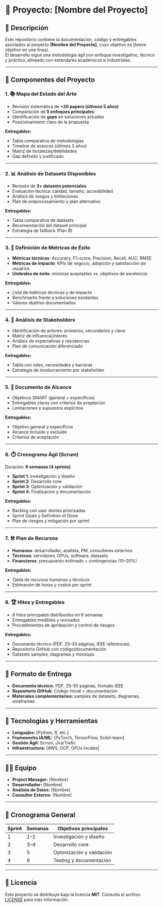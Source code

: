# 📌 Proyecto: [Nombre del Proyecto]

## 📖 Descripción
Este repositorio contiene la documentación, código y entregables asociados al proyecto **[Nombre del Proyecto]**, cuyo objetivo es [breve objetivo en una línea].  
El desarrollo sigue una metodología ágil con enfoque investigativo, técnico y práctico, alineado con estándares académicos e industriales.

---

## 📂 Componentes del Proyecto

### 1. 📚 Mapa del Estado del Arte
- Revisión sistemática de **+20 papers (últimos 5 años)**  
- Comparación de **5 enfoques principales**  
- Identificación de **gaps** en soluciones actuales  
- Posicionamiento claro de la propuesta  

**Entregables:**
- Tabla comparativa de metodologías  
- Timeline de avances (últimos 5 años)  
- Matriz de fortalezas/debilidades  
- Gap definido y justificado  

---

### 2. 📊 Análisis de Datasets Disponibles
- Revisión de **3+ datasets potenciales**  
- Evaluación técnica: calidad, tamaño, accesibilidad  
- Análisis de sesgos y limitaciones  
- Plan de preprocesamiento y plan alternativo  

**Entregables:**
- Tabla comparativa de datasets  
- Recomendación del dataset principal  
- Estrategia de fallback (Plan B)  

---

### 3. 📏 Definición de Métricas de Éxito
- **Métricas técnicas**: Accuracy, F1-score, Precision, Recall, AUC, RMSE  
- **Métricas de impacto**: KPIs de negocio, adopción y satisfacción de usuarios  
- **Umbrales de éxito**: mínimos aceptables vs. objetivos de excelencia  

**Entregables:**
- Lista de métricas técnicas y de impacto  
- Benchmarks frente a soluciones existentes  
- Valores objetivo documentados  

---

### 4. 👥 Análisis de Stakeholders
- Identificación de actores: primarios, secundarios y clave  
- Matriz de influencia/interés  
- Análisis de expectativas y resistencias  
- Plan de comunicación diferenciado  

**Entregables:**
- Tabla con roles, necesidades y barreras  
- Estrategia de involucramiento por stakeholder  

---

### 5. 🎯 Documento de Alcance
- Objetivos SMART (general + específicos)  
- Entregables claros con criterios de aceptación  
- Limitaciones y supuestos explícitos  

**Entregables:**
- Objetivo general y específicos  
- Alcance incluido y excluido  
- Criterios de aceptación  

---

### 6. ⏱️ Cronograma Ágil (Scrum)
Duración: **6 semanas (4 sprints)**  

- **Sprint 1**: Investigación y diseño  
- **Sprint 2**: Desarrollo core  
- **Sprint 3**: Optimización y validación  
- **Sprint 4**: Finalización y documentación  

**Entregables:**
- Backlog con user stories priorizadas  
- Sprint Goals y Definition of Done  
- Plan de riesgos y mitigación por sprint  

---

### 7. 🛠️ Plan de Recursos
- **Humanos**: desarrollador, analista, PM, consultores externos  
- **Técnicos**: servidores, GPUs, software, datasets  
- **Financieros**: presupuesto estimado + contingencias (15–20%)  

**Entregables:**
- Tabla de recursos humanos y técnicos  
- Estimación de horas y costos por sprint  

---

### 8. 🏆 Hitos y Entregables
- 8 hitos principales distribuidos en 6 semanas  
- Entregables medibles y revisados  
- Procedimientos de aprobación y control de riesgos  

**Entregables:**
- Documento técnico (PDF, 25–30 páginas, IEEE references)  
- Repositorio GitHub con código/documentación  
- Datasets samples, diagramas y mockups  

---

## 📑 Formato de Entrega
- **Documento técnico:** PDF, 25–30 páginas, formato IEEE  
- **Repositorio GitHub:** Código inicial + documentación  
- **Materiales complementarios:** samples de datasets, diagramas, wireframes  

---

## 🚀 Tecnologías y Herramientas
- **Lenguajes:** [Python, R, etc.]  
- **Frameworks IA/ML:** [PyTorch, TensorFlow, Scikit-learn]  
- **Gestión Ágil:** Scrum, Jira/Trello  
- **Infraestructura:** [AWS, GCP, GPUs locales]  

---

## 👨‍💻 Equipo
- **Project Manager:** [Nombre]  
- **Desarrollador:** [Nombre]  
- **Analista de Datos:** [Nombre]  
- **Consultor Externo:** [Nombre]  

---

## 📅 Cronograma General
| Sprint | Semanas | Objetivos principales         |
|--------|----------|------------------------------|
| 1      | 1–2      | Investigación y diseño       |
| 2      | 3–4      | Desarrollo core              |
| 3      | 5        | Optimización y validación    |
| 4      | 6        | Testing y documentación      |

---

## 📜 Licencia
Este proyecto se distribuye bajo la licencia **MIT**. Consulta el archivo [LICENSE](LICENSE) para más información.  
